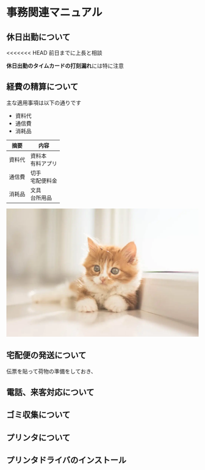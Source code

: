 
# 事務関連マニュアル
## 休日出勤について
<<<<<<< HEAD
前日までに上長と相談

**休日出勤のタイムカードの打刻漏れ**には特に注意
## 経費の精算について
主な適用事項は以下の通りです
- 資料代
- 通信費
- 消耗品

|摘要  |内容  
|--|--
|資料代  |資料本<br>有料アプリ
|通信費  |切手<br>宅配便料金
|消耗品  |文具<br>台所用品

![切手代](img/01_little-redhead-kitten-1024x683.jpg.webp)

## 宅配便の発送について
伝票を貼って荷物の準備をしておき、
## 電話、来客対応について
## ゴミ収集について
## プリンタについて
## プリンタドライバのインストール
